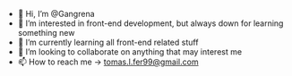 - 👋 Hi, I’m @Gangrena
- 👀 I’m interested in front-end development, but always down for learning something new
- 🌱 I’m currently learning all front-end related stuff
- 💞️ I’m looking to collaborate on anything that may interest me
- 📫 How to reach me -> tomas.l.fer99@gmail.com

<!---
Gangrena/Gangrena is a ✨ special ✨ repository because its `README.md` (this file) appears on your GitHub profile.
You can click the Preview link to take a look at your changes.
--->
